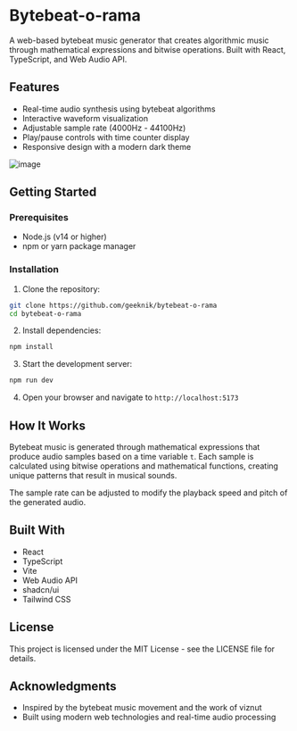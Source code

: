 # Bytebeat-o-rama

A web-based bytebeat music generator that creates algorithmic music through mathematical expressions and bitwise operations. Built with React, TypeScript, and Web Audio API.

## Features

- Real-time audio synthesis using bytebeat algorithms
- Interactive waveform visualization
- Adjustable sample rate (4000Hz - 44100Hz)
- Play/pause controls with time counter display
- Responsive design with a modern dark theme

![image](https://github.com/user-attachments/assets/be1f458f-813f-4361-9394-7000f62f197b)


## Getting Started

### Prerequisites

- Node.js (v14 or higher)
- npm or yarn package manager

### Installation

1. Clone the repository:
```bash
git clone https://github.com/geeknik/bytebeat-o-rama
cd bytebeat-o-rama
```

2. Install dependencies:
```bash
npm install
```

3. Start the development server:
```bash
npm run dev
```

4. Open your browser and navigate to `http://localhost:5173`

## How It Works

Bytebeat music is generated through mathematical expressions that produce audio samples based on a time variable `t`. Each sample is calculated using bitwise operations and mathematical functions, creating unique patterns that result in musical sounds.

The sample rate can be adjusted to modify the playback speed and pitch of the generated audio.

## Built With

- React
- TypeScript
- Vite
- Web Audio API
- shadcn/ui
- Tailwind CSS

## License

This project is licensed under the MIT License - see the LICENSE file for details.

## Acknowledgments

- Inspired by the bytebeat music movement and the work of viznut
- Built using modern web technologies and real-time audio processing
